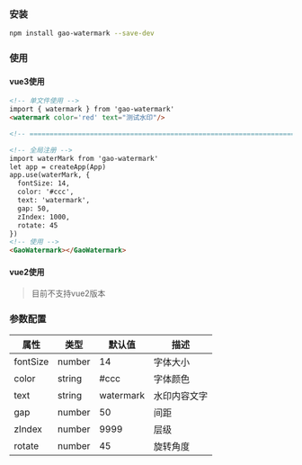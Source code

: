 ### 安装
```bash
npm install gao-watermark --save-dev
```

### 使用
#### vue3使用
```html
<!-- 单文件使用 -->
import { watermark } from 'gao-watermark'
<watermark color='red' text="测试水印"/>

<!-- ================================================================== -->

<!-- 全局注册 -->
import waterMark from 'gao-watermark'
let app = createApp(App)
app.use(waterMark, {
  fontSize: 14,
  color: '#ccc',
  text: 'watermark',
  gap: 50,
  zIndex: 1000,
  rotate: 45
})
<!-- 使用 -->
<GaoWatermark></GaoWatermark>

```
#### vue2使用
> 目前不支持vue2版本
### 参数配置
| 属性     | 类型   | 默认值    | 描述         |
| -------- | ------ | --------- | ------------ |
| fontSize | number | 14        | 字体大小     |
| color    | string | #ccc      | 字体颜色     |
| text     | string | watermark | 水印内容文字 |
| gap      | number | 50        | 间距         |
| zIndex   | number | 9999      | 层级         |
| rotate   | number | 45        | 旋转角度     |



